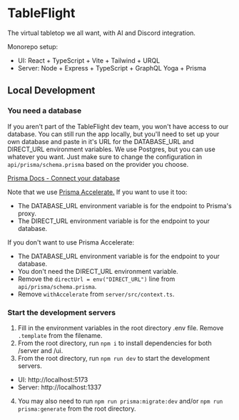# TableFlight

The virtual tabletop we all want, with AI and Discord integration.

Monorepo setup:
- UI: React + TypeScript + Vite + Tailwind + URQL
- Server: Node + Express + TypeScript + GraphQL Yoga + Prisma

## Local Development

### You need a database

If you aren't part of the TableFlight dev team, you won't have access to our database. You can still run the app locally, but you'll need to set up your own database and paste in it's URL for the DATABASE_URL and DIRECT_URL environment variables. We use Postgres, but you can use whatever you want. Just make sure to change the configuration in `api/prisma/schema.prisma` based on the provider you choose.

[Prisma Docs - Connect your database](https://www.prisma.io/docs/getting-started/setup-prisma/start-from-scratch/relational-databases/connect-your-database-typescript-postgresql)

Note that we use [Prisma Accelerate.](https://www.prisma.io/data-platform/accelerate) If you want to use it too:

- The DATABASE_URL environment variable is for the endpoint to Prisma's proxy.
- The DIRECT_URL environment variable is for the endpoint to your database.

If you don't want to use Prisma Accelerate:

- The DATABASE_URL environment variable is for the endpoint to your database.
- You don't need the DIRECT_URL environment variable.
- Remove the `directUrl = env("DIRECT_URL")` line from `api/prisma/schema.prisma`.
- Remove `withAccelerate` from `server/src/context.ts`.

### Start the development servers

1. Fill in the environment variables in the root directory .env file. Remove `.template` from the filename.
2. From the root directory, run `npm i` to install dependencies for both /server and /ui.
3. From the root directory, run `npm run dev` to start the development servers.
 - UI: http://localhost:5173
 - Server: http://localhost:1337
4. You may also need to run `npm run prisma:migrate:dev` and/or `npm run prisma:generate` from the root directory.
